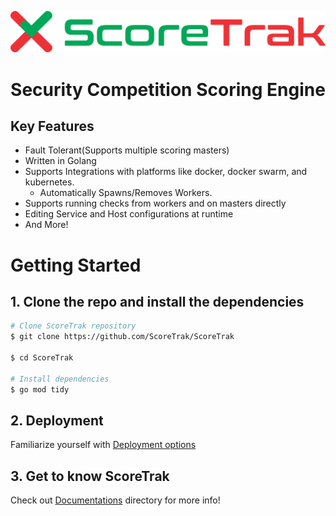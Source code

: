 ![Alt text](./images/logo.svg "Logo")

<h1 align="center">Security Competition Scoring Engine</h1>

## Key Features

* Fault Tolerant(Supports multiple scoring masters)
* Written in Golang
* Supports Integrations with platforms like docker, docker swarm, and kubernetes.
    * Automatically Spawns/Removes Workers.
* Supports running checks from workers and on masters directly
* Editing Service and Host configurations at runtime
* And More!
# Getting Started

## 1. Clone the repo and install the dependencies
```bash
# Clone ScoreTrak repository
$ git clone https://github.com/ScoreTrak/ScoreTrak

$ cd ScoreTrak

# Install dependencies
$ go mod tidy
```

## 2. Deployment

Familiarize yourself with [Deployment options](./Deployment/READEME.md)

## 3. Get to know ScoreTrak
 
Check out [Documentations](./docs/README.md) directory for more info!

